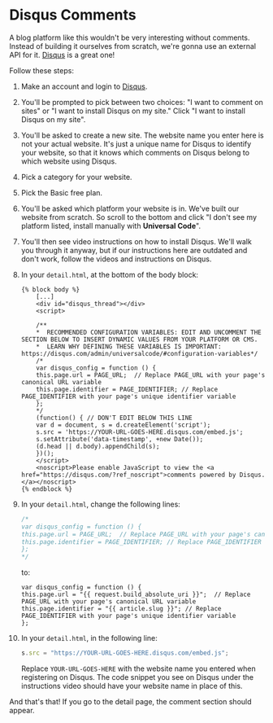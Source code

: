 # Disqus Comments

A blog platform like this wouldn't be very interesting without comments. Instead of building it ourselves from scratch, we're gonna use an external API for it. [Disqus](https://disqus.com) is a great one!

Follow these steps:

1. Make an account and login to [Disqus](https://disqus.com).
2. You'll be prompted to pick between two choices: "I want to comment on sites" or "I want to install Disqus on my site." Click "I want to install Disqus on my site".
3. You'll be asked to create a new site. The website name you enter here is not your actual website. It's just a unique name for Disqus to identify your website, so that it knows which comments on Disqus belong to which website using Disqus.
4. Pick a category for your website.
5. Pick the Basic free plan.
6. You'll be asked which platform your website is in. We've built our website from scratch. So scroll to the bottom and click "I don't see my platform listed, install manually with **Universal Code**".
7. You'll then see video instructions on how to install Disqus. We'll walk you through it anyway, but if our instructions here are outdated and don't work, follow the videos and instructions on Disqus.
8. In your `detail.html`, at the bottom of the body block:

   ```django
   {% block body %}
       [...]
       <div id="disqus_thread"></div>
       <script>

       /**
       *  RECOMMENDED CONFIGURATION VARIABLES: EDIT AND UNCOMMENT THE SECTION BELOW TO INSERT DYNAMIC VALUES FROM YOUR PLATFORM OR CMS.
       *  LEARN WHY DEFINING THESE VARIABLES IS IMPORTANT: https://disqus.com/admin/universalcode/#configuration-variables*/
       /*
       var disqus_config = function () {
       this.page.url = PAGE_URL;  // Replace PAGE_URL with your page's canonical URL variable
       this.page.identifier = PAGE_IDENTIFIER; // Replace PAGE_IDENTIFIER with your page's unique identifier variable
       };
       */
       (function() { // DON'T EDIT BELOW THIS LINE
       var d = document, s = d.createElement('script');
       s.src = 'https://YOUR-URL-GOES-HERE.disqus.com/embed.js';
       s.setAttribute('data-timestamp', +new Date());
       (d.head || d.body).appendChild(s);
       })();
       </script>
       <noscript>Please enable JavaScript to view the <a href="https://disqus.com/?ref_noscript">comments powered by Disqus.</a></noscript>
   {% endblock %}

   ```

9. In your `detail.html`, change the following lines:
   ```js
   /*
   var disqus_config = function () {
   this.page.url = PAGE_URL;  // Replace PAGE_URL with your page's canonical URL variable
   this.page.identifier = PAGE_IDENTIFIER; // Replace PAGE_IDENTIFIER with your page's unique identifier variable
   };
   */
   ```
   to:
   ```django
   var disqus_config = function () {
   this.page.url = "{{ request.build_absolute_uri }}";  // Replace PAGE_URL with your page's canonical URL variable
   this.page.identifier = "{{ article.slug }}"; // Replace PAGE_IDENTIFIER with your page's unique identifier variable
   };
   ```
10. In your `detail.html`, in the following line:
    ```js
    s.src = "https://YOUR-URL-GOES-HERE.disqus.com/embed.js";
    ```
    Replace `YOUR-URL-GOES-HERE` with the website name you entered when registering on Disqus. The code snippet you see on Disqus under the instructions video should have your website name in place of this.

And that's that! If you go to the detail page, the comment section should appear.
